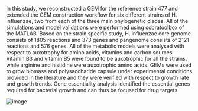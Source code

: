 In this study, we reconstructed a GEM for
the reference strain 477 and extended the GEM construction workflow for six different strains of H.
influenzae, two from each of the three main phylogenetic clades. All of the simulations and model
validations were performed using cobratoolbox of the MATLAB. Based on the strain specific study, H.
influenzae core genome consists of 1805 reactions and 373 genes and pangenome consists of 2121
reactions and 576 genes. All of the metabolic models were analysed with respect to auxotrophy for
amino acids, vitamins and carbon sources. Vitamin B3 and vitamin B5 were found to be auxotrophic for
all the strains, while arginine and histidine were auxotrophic amino acids. GEMs were used to grow
biomass and polysaccharide capsule under experimental conditions provided in the literature and they
were verified with respect to growth rate and growth trends. Gene essentiality analysis identified the
essential genes required for bacterial growth and can thus be focused for drug targets.

![image](https://github.com/TejasMKale/GEM_reconstruction/assets/110218791/c5349b59-8428-4aec-b36b-231c74547c70)

